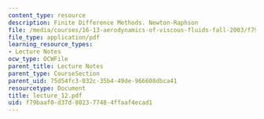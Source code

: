 ```yaml
---
content_type: resource
description: Finite Difference Methods. Newton-Raphson
file: /media/courses/16-13-aerodynamics-of-viscous-fluids-fall-2003/f79baaf0d37d802377484ffaaf4ecad1_lecture_12.pdf
file_type: application/pdf
learning_resource_types:
- Lecture Notes
ocw_type: OCWFile
parent_title: Lecture Notes
parent_type: CourseSection
parent_uid: 75d54fc3-032c-35b4-49de-966608dbca41
resourcetype: Document
title: lecture_12.pdf
uid: f79baaf0-d37d-8023-7748-4ffaaf4ecad1
---
```

